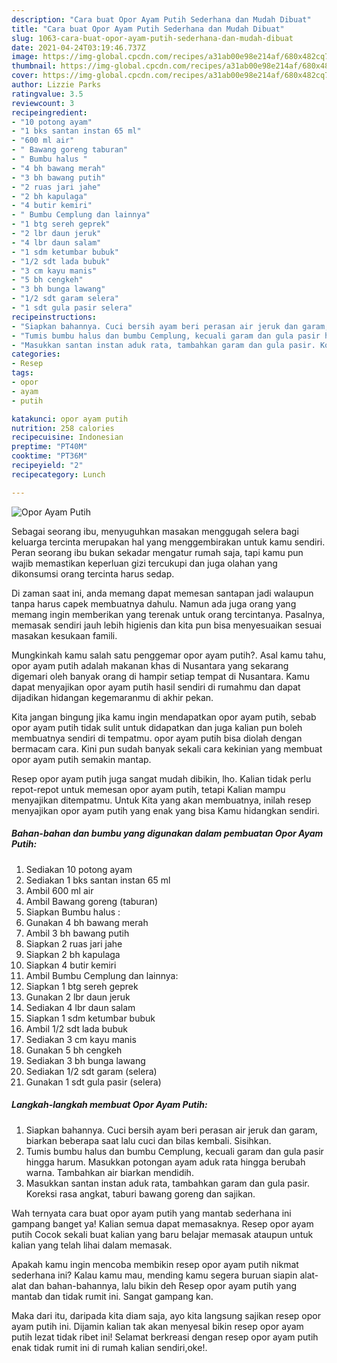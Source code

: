 ```yaml
---
description: "Cara buat Opor Ayam Putih Sederhana dan Mudah Dibuat"
title: "Cara buat Opor Ayam Putih Sederhana dan Mudah Dibuat"
slug: 1063-cara-buat-opor-ayam-putih-sederhana-dan-mudah-dibuat
date: 2021-04-24T03:19:46.737Z
image: https://img-global.cpcdn.com/recipes/a31ab00e98e214af/680x482cq70/opor-ayam-putih-foto-resep-utama.jpg
thumbnail: https://img-global.cpcdn.com/recipes/a31ab00e98e214af/680x482cq70/opor-ayam-putih-foto-resep-utama.jpg
cover: https://img-global.cpcdn.com/recipes/a31ab00e98e214af/680x482cq70/opor-ayam-putih-foto-resep-utama.jpg
author: Lizzie Parks
ratingvalue: 3.5
reviewcount: 3
recipeingredient:
- "10 potong ayam"
- "1 bks santan instan 65 ml"
- "600 ml air"
- " Bawang goreng taburan"
- " Bumbu halus "
- "4 bh bawang merah"
- "3 bh bawang putih"
- "2 ruas jari jahe"
- "2 bh kapulaga"
- "4 butir kemiri"
- " Bumbu Cemplung dan lainnya"
- "1 btg sereh geprek"
- "2 lbr daun jeruk"
- "4 lbr daun salam"
- "1 sdm ketumbar bubuk"
- "1/2 sdt lada bubuk"
- "3 cm kayu manis"
- "5 bh cengkeh"
- "3 bh bunga lawang"
- "1/2 sdt garam selera"
- "1 sdt gula pasir selera"
recipeinstructions:
- "Siapkan bahannya. Cuci bersih ayam beri perasan air jeruk dan garam, biarkan beberapa saat lalu cuci dan bilas kembali. Sisihkan."
- "Tumis bumbu halus dan bumbu Cemplung, kecuali garam dan gula pasir hingga harum. Masukkan potongan ayam aduk rata hingga berubah warna. Tambahkan air biarkan mendidih."
- "Masukkan santan instan aduk rata, tambahkan garam dan gula pasir. Koreksi rasa angkat, taburi bawang goreng dan sajikan."
categories:
- Resep
tags:
- opor
- ayam
- putih

katakunci: opor ayam putih 
nutrition: 258 calories
recipecuisine: Indonesian
preptime: "PT40M"
cooktime: "PT36M"
recipeyield: "2"
recipecategory: Lunch

---
```



![Opor Ayam Putih](https://img-global.cpcdn.com/recipes/a31ab00e98e214af/680x482cq70/opor-ayam-putih-foto-resep-utama.jpg)

Sebagai seorang ibu, menyuguhkan masakan menggugah selera bagi keluarga tercinta merupakan hal yang menggembirakan untuk kamu sendiri. Peran seorang ibu bukan sekadar mengatur rumah saja, tapi kamu pun wajib memastikan keperluan gizi tercukupi dan juga olahan yang dikonsumsi orang tercinta harus sedap.

Di zaman  saat ini, anda memang dapat memesan santapan jadi walaupun tanpa harus capek membuatnya dahulu. Namun ada juga orang yang memang ingin memberikan yang terenak untuk orang tercintanya. Pasalnya, memasak sendiri jauh lebih higienis dan kita pun bisa menyesuaikan sesuai masakan kesukaan famili. 



Mungkinkah kamu salah satu penggemar opor ayam putih?. Asal kamu tahu, opor ayam putih adalah makanan khas di Nusantara yang sekarang digemari oleh banyak orang di hampir setiap tempat di Nusantara. Kamu dapat menyajikan opor ayam putih hasil sendiri di rumahmu dan dapat dijadikan hidangan kegemaranmu di akhir pekan.

Kita jangan bingung jika kamu ingin mendapatkan opor ayam putih, sebab opor ayam putih tidak sulit untuk didapatkan dan juga kalian pun boleh membuatnya sendiri di tempatmu. opor ayam putih bisa diolah dengan bermacam cara. Kini pun sudah banyak sekali cara kekinian yang membuat opor ayam putih semakin mantap.

Resep opor ayam putih juga sangat mudah dibikin, lho. Kalian tidak perlu repot-repot untuk memesan opor ayam putih, tetapi Kalian mampu menyajikan ditempatmu. Untuk Kita yang akan membuatnya, inilah resep menyajikan opor ayam putih yang enak yang bisa Kamu hidangkan sendiri.

<!--inarticleads1-->

##### Bahan-bahan dan bumbu yang digunakan dalam pembuatan Opor Ayam Putih:

1. Sediakan 10 potong ayam
1. Sediakan 1 bks santan instan 65 ml
1. Ambil 600 ml air
1. Ambil  Bawang goreng (taburan)
1. Siapkan  Bumbu halus :
1. Gunakan 4 bh bawang merah
1. Ambil 3 bh bawang putih
1. Siapkan 2 ruas jari jahe
1. Siapkan 2 bh kapulaga
1. Siapkan 4 butir kemiri
1. Ambil  Bumbu Cemplung dan lainnya:
1. Siapkan 1 btg sereh geprek
1. Gunakan 2 lbr daun jeruk
1. Sediakan 4 lbr daun salam
1. Siapkan 1 sdm ketumbar bubuk
1. Ambil 1/2 sdt lada bubuk
1. Sediakan 3 cm kayu manis
1. Gunakan 5 bh cengkeh
1. Sediakan 3 bh bunga lawang
1. Sediakan 1/2 sdt garam (selera)
1. Gunakan 1 sdt gula pasir (selera)




<!--inarticleads2-->

##### Langkah-langkah membuat Opor Ayam Putih:

1. Siapkan bahannya. Cuci bersih ayam beri perasan air jeruk dan garam, biarkan beberapa saat lalu cuci dan bilas kembali. Sisihkan.
1. Tumis bumbu halus dan bumbu Cemplung, kecuali garam dan gula pasir hingga harum. Masukkan potongan ayam aduk rata hingga berubah warna. Tambahkan air biarkan mendidih.
1. Masukkan santan instan aduk rata, tambahkan garam dan gula pasir. Koreksi rasa angkat, taburi bawang goreng dan sajikan.




Wah ternyata cara buat opor ayam putih yang mantab sederhana ini gampang banget ya! Kalian semua dapat memasaknya. Resep opor ayam putih Cocok sekali buat kalian yang baru belajar memasak ataupun untuk kalian yang telah lihai dalam memasak.

Apakah kamu ingin mencoba membikin resep opor ayam putih nikmat sederhana ini? Kalau kamu mau, mending kamu segera buruan siapin alat-alat dan bahan-bahannya, lalu bikin deh Resep opor ayam putih yang mantab dan tidak rumit ini. Sangat gampang kan. 

Maka dari itu, daripada kita diam saja, ayo kita langsung sajikan resep opor ayam putih ini. Dijamin kalian tak akan menyesal bikin resep opor ayam putih lezat tidak ribet ini! Selamat berkreasi dengan resep opor ayam putih enak tidak rumit ini di rumah kalian sendiri,oke!.

